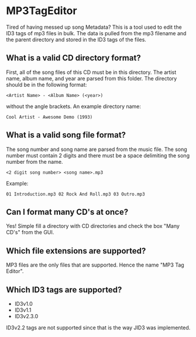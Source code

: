 MP3TagEditor
============

Tired of having messed up song Metadata? This is a tool used to edit the ID3 tags of mp3 files in bulk. The data is pulled from the mp3 filename and the parent directory and stored in the ID3 tags of the files. 

## What is a valid CD directory format?

First, all of the song files of this CD must be in this directory. The artist name, album name, and year are parsed from this folder. The directory should be in the following format:

`<Artist Name> - <Album Name> (<year>)`

without the angle brackets. An example directory name: 

`Cool Artist - Awesome Demo (1993)`

## What is a valid song file format?

The song number and song name are parsed from the music file. The song number must contain 2 digits and there must be a space delimiting the song number from the name.

`<2 digit song number> <song name>.mp3`

Example:

`01 Introduction.mp3
 02 Rock And Roll.mp3
 03 Outro.mp3`

## Can I format many CD's at once?

Yes! Simple fill a directory with CD directories and check the box "Many CD's" from the GUI.

## Which file extensions are supported?

MP3 files are the only files that are supported. Hence the name "MP3 Tag Editor".

## Which ID3 tags are supported?

 + ID3v1.0
 + ID3v1.1
 + ID3v2.3.0
 
ID3v2.2 tags are not supported since that is the way JID3 was implemented.